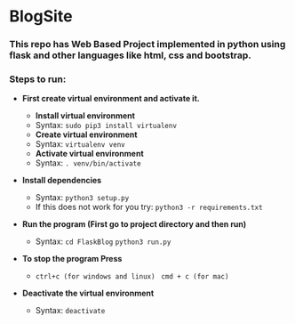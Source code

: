 # BlogSite

### This repo has Web Based Project implemented in python using flask and other languages like html, css and bootstrap.

### Steps to run:

- **First create virtual environment and activate it.**

  - **Install virtual environment**
  - Syntax: `sudo pip3 install virtualenv`
  - **Create virtual environment**
  - Syntax: `virtualenv venv`
  - **Activate virtual environment**
  - Syntax: `. venv/bin/activate`

- **Install dependencies**

  - Syntax: `python3 setup.py`
  - If this does not work for you try: `python3 -r requirements.txt`

- **Run the program (First go to project directory and then run)**
  - Syntax: `cd FlaskBlog` `python3 run.py`
- **To stop the program Press** </br>

  - `ctrl+c (for windows and linux) ` `cmd + c (for mac)`

- **Deactivate the virtual environment**
  - Syntax: `deactivate`
